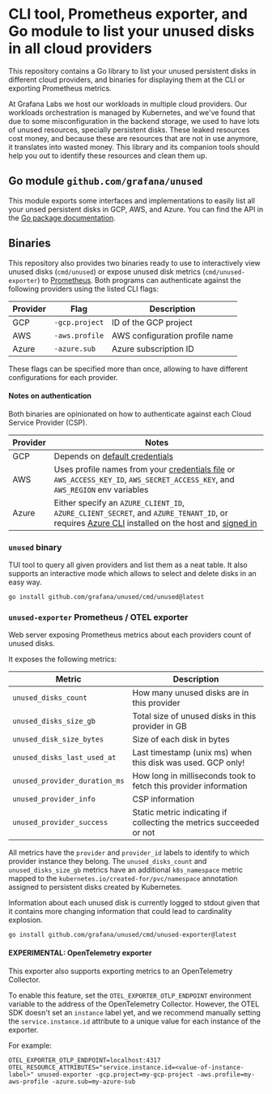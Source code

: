# CLI tool, Prometheus exporter, and Go module to list your unused disks in all cloud providers
This repository contains a Go library to list your unused persistent disks in different cloud providers, and binaries for displaying them at the CLI or exporting Prometheus metrics.

At Grafana Labs we host our workloads in multiple cloud providers.
Our workloads orchestration is managed by Kubernetes, and we've found that due to some misconfiguration in the backend storage, we used to have lots of unused resources, specially persistent disks.
These leaked resources cost money, and because these are resources that are not in use anymore, it translates into wasted money.
This library and its companion tools should help you out to identify these resources and clean them up.

## Go module `github.com/grafana/unused`
This module exports some interfaces and implementations to easily list all your unsed persistent disks in GCP, AWS, and Azure.
You can find the API in the [Go package documentation](https://pkg.go.dev/github.com/grafana/unused).

## Binaries
This repository also provides two binaries ready to use to interactively view unused disks (`cmd/unused`) or expose unused disk metrics (`cmd/unused-exporter`) to [Prometheus](https://prometheus.io).
Both programs can authenticate against the following providers using the listed CLI flags:

| Provider | Flag | Description |
|-|-|-|
| GCP | `-gcp.project` | ID of the GCP project |
| AWS | `-aws.profile` | AWS configuration profile name |
| Azure | `-azure.sub` | Azure subscription ID |

These flags can be specified more than once, allowing to have different configurations for each provider.

#### Notes on authentication
Both binaries are opinionated on how to authenticate against each Cloud Service Provider (CSP).

| Provider | Notes |
|-|-|
| GCP | Depends on [default credentials](https://cloud.google.com/docs/authentication/application-default-credentials) |
| AWS | Uses profile names from your [credentials file](https://docs.aws.amazon.com/cli/latest/userguide/cli-configure-files.html) or `AWS_ACCESS_KEY_ID`, `AWS_SECRET_ACCESS_KEY`, and `AWS_REGION` env variables |
| Azure | Either specify an `AZURE_CLIENT_ID`, `AZURE_CLIENT_SECRET`, and `AZURE_TENANT_ID`, or requires [Azure CLI](https://learn.microsoft.com/en-us/cli/azure/) installed on the host and [signed in](https://learn.microsoft.com/en-us/cli/azure/authenticate-azure-cli) |

### `unused` binary
TUI tool to query all given providers and list them as a neat table.
It also supports an interactive mode which allows to select and delete disks in an easy way.

```
go install github.com/grafana/unused/cmd/unused@latest
```

### `unused-exporter` Prometheus / OTEL exporter
Web server exposing Prometheus metrics about each providers count of unused disks.

It exposes the following metrics:

| Metric | Description |
|-|-|
| `unused_disks_count` | How many unused disks are in this provider |
| `unused_disks_size_gb` | Total size of unused disks in this provider in GB |
| `unused_disk_size_bytes` | Size of each disk in bytes |
| `unused_disks_last_used_at` | Last timestamp (unix ms) when this disk was used. GCP only! |
| `unused_provider_duration_ms` | How long in milliseconds took to fetch this provider information |
| `unused_provider_info` | CSP information |
| `unused_provider_success` | Static metric indicating if collecting the metrics succeeded or not |

All metrics have the `provider` and `provider_id` labels to identify to which provider instance they belong.
The `unused_disks_count` and `unused_disks_size_gb` metrics have an additional `k8s_namespace` metric mapped to the `kubernetes.io/created-for/pvc/namespace` annotation assigned to persistent disks created by Kubernetes.

Information about each unused disk is currently logged to stdout given that it contains more changing information that could lead to cardinality explosion.

```
go install github.com/grafana/unused/cmd/unused-exporter@latest
```

#### EXPERIMENTAL: OpenTelemetry exporter
This exporter also supports exporting metrics to an OpenTelemetry Collector.

To enable this feature, set the `OTEL_EXPORTER_OTLP_ENDPOINT` environment variable to the address of the OpenTelemetry Collector. However, the OTEL SDK doesn't set an `instance` label yet, and we recommend manually setting the `service.instance.id` attribute to a unique value for each instance of the exporter.

For example:
```
OTEL_EXPORTER_OTLP_ENDPOINT=localhost:4317 OTEL_RESOURCE_ATTRIBUTES="service.instance.id=<value-of-instance-label>" unused-exporter -gcp.project=my-gcp-project -aws.profile=my-aws-profile -azure.sub=my-azure-sub
```